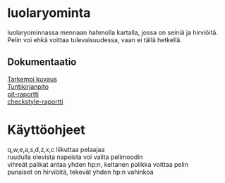 # luolaryominta
luolaryominnassa mennaan hahmolla kartalla, jossa on seiniä ja hirviöitä. Pelin voi ehkä voittaa tulevaisuudessa, vaan ei tällä hetkellä.

## Dokumentaatio
[Tarkempi kuvaus](dokumentaatio/aiheenKuvausJaRakenne.md)  
[Tuntikirjanpito](dokumentaatio/tuntikirjanpito.md)  
[pit-raportti](http://htmlpreview.github.io/?https://github.com/ankatus/luolaryominta/blob/master/dokumentaatio/pit-raportti/201703051854/index.html)  
[checkstyle-raportti](http://htmlpreview.github.io/?https://github.com/ankatus/luolaryominta/blob/master/dokumentaatio/checkstyle-raportti/site/checkstyle.html)

# Käyttöohjeet
q,w,e,a,s,d,z,x,c liikuttaa pelaajaa  
ruudulla olevista napeista voi valita pelimoodin  
vihreät palikat antaa yhden hp:n, keltanen palikka voittaa pelin  
punaiset on hirviöitä, tekevät yhden hp:n vahinkoa

